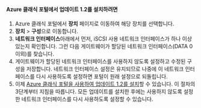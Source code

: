 <!--author=SharS last changed: 03/17/2016-->

#### <a name="to-install-update-12-from-the-azure-classic-portal"></a>Azure 클래식 포털에서 업데이트 1.2를 설치하려면
1. Azure 클래식 포털에서 **장치** 페이지로 이동하여 해당 장치를 선택합니다.
2.  **장치** > **구성**으로 이동합니다.
3. **네트워크 인터페이스**아래에서 먼저, iSCSI 사용 네트워크 인터페이스가 하나 이상 있는지 확인합니다. 그런 다음 게이트웨이가 할당된 네트워크 인터페이스(DATA 0 이외)를 찾습니다.
4. 게이트웨이가 할당된 네트워크 인터페이스를 사용하지 않도록 설정하고 수정된 구성을 저장합니다. 네트워크 인터페이스 설정은 유지되므로 나중에 이 네트워크 인터페이스를 다시 사용하도록 설정하면 포털이 원래 설정으로 되돌립니다.
5. 이제 [Azure 클래식 포털을 사용하여 업데이트 1.2를 설치](#install-update-12-via-the-azure-classic-portal)할 수 있습니다. 이 절차의 3단계부터 지침을 따릅니다. 모든 업데이트를 설치한 후에는 사용하지 않도록 설정한 네트워크 인터페이스를 다시 사용하도록 설정할 수 있습니다.



<!--HONumber=Nov16_HO3-->


